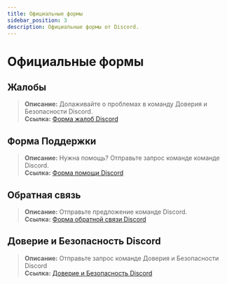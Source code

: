 ```yaml
---
title: Официальные формы
sidebar_position: 3
description: Официальные формы от Discord.
---
```


# Официальные формы

## Жалобы

> **Описание:** Долаживайте о проблемах в команду Доверия и Безопасности Discord.   <br/>
**Ссылка:** [Форма жалоб Discord](https://dis.gd/report)

## Форма Поддержки

> **Описание:** Нужна помощь? Отправьте запрос команде команде Discord.   <br/>
**Ссылка:** [Форма помощи Discord](https://dis.gd/contact)

## Обратная связь

> **Описание:** Отправьте предложение команде Discord.   <br/>
**Ссылка:** [Форма обратной связи Discord](https://dis.gd/feedback)

## Доверие и Безопасность Discord

> **Описание:** Отправьте запрос команде Доверия и Безопасности Discord   <br/>
**Ссылка:** [Доверие и Безопасность Discord](https://dis.gd/request)
